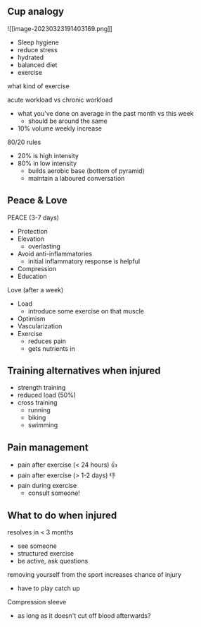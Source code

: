 ## Cup analogy
![[image-20230323191403169.png]]


- Sleep hygiene
- reduce stress
- hydrated
- balanced diet
- exercise

what kind of exercise

acute workload vs chronic workload

- what you've done on average in the past month vs this week
	- should be around the same
- 10% volume weekly increase


80/20 rules
- 20% is high intensity
- 80% in low intensity
	- builds aerobic base (bottom of pyramid)
	- maintain a laboured conversation

## Peace & Love

PEACE (3-7 days)
- Protection
- Elevation
	- overlasting
- Avoid anti-inflammatories
	- initial inflammatory response is helpful
- Compression
- Education

Love (after a week)
* Load
	* introduce some exercise on that muscle
* Optimism
* Vascularization
* Exercise
	* reduces pain
	* gets nutrients in

## Training alternatives when injured

- strength training
- reduced load (50%)
- cross training
	- running
	- biking
	- swimming

## Pain management

- pain after exercise (< 24 hours) 👍
- pain after exercise (> 1-2 days) 👎
- pain during exercise
	- consult someone!


## What to do when injured

resolves in < 3 months

- see someone
- structured exercise
- be active, ask questions

removing yourself from the sport increases chance of injury
- have to play catch up

Compression sleeve
- as long as it doesn't cut off blood afterwards?